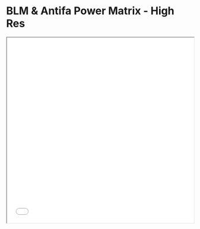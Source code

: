 
<html>
  <head>
    <title>Title of the document</title>
  </head>
  <body>
    <h1>BLM & Antifa Power Matrix - High Res</h1>
    <iframe src="BLM Antifa Power Matrix Final.pdf" width="100%" height="500px">
    </iframe>
  </body>
</html>
